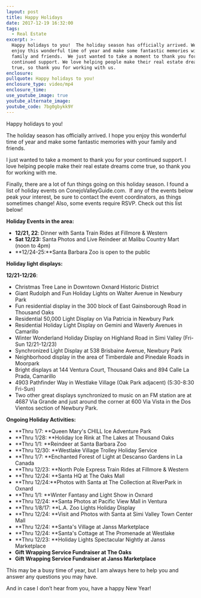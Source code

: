 ```yaml
---
layout: post
title: Happy Holidays
date: 2017-12-19 16:32:00
tags:
  - Real Estate
excerpt: >-
  Happy holidays to you!  The holiday season has officially arrived. We hope you
  enjoy this wonderful time of year and make some fantastic memories with your
  family and friends.  We just wanted to take a moment to thank you for your
  continued support. We love helping people make their real estate dreams come
  true, so thank you for working with us.
enclosure:
pullquote: Happy holidays to you!
enclosure_type: video/mp4
enclosure_time:
use_youtube_image: true
youtube_alternate_image:
youtube_code: 7bg0gbykk9Y
---
```



<!--base32-c9gq6t9k68pp6eb7e4v78ebb6rw70w33ehv62t1tcxrpurttdrv78xtk69hppcb3chpkcxv46dj6atvmdcr7grhjcdq6gw1rewrq2rtnemtkct1tdnj6wx9k6thk6x3375nkcrbpddq3cy37e4u7ax3e6tq7adknchu74tbmd0v3ct1kchjpex3b61jkjx3471v3cxbnddh66vkd6cv7gx3dchq6wdtjexm68rttcxrkcx1tdcv3gbb2c5tpactj-base32-->

Happy holidays to you!

The holiday season has officially arrived. I hope you enjoy this wonderful time of year and make some fantastic memories with your family and friends.

I just wanted to take a moment to thank you for your continued support. I love helping people make their real estate dreams come true, so thank you for working with me.
<!--base32-c9gq6t9k68pp6eb7e4v78ebb6rw70w33ehv62t1tcxrpurttdrv78xtk69hppcb3chpkcxv46dj6atvmdcr7grhjcdq6gw1rewrq2rtnemtkct1tdnj6wx9k6thk6w9pchrkce3n6dkkcxvm6xkq4utpcdq6udkdennq2tbdehr7ax1kcnjk0x1p69t7ce33exukcxbr65np6d3qddn7eebjcgrqeutme8wq8rttetn7awkb65jp8ukb6thpebb2c5tpactj-base32-->

Finally, there are a lot of fun things going on this holiday season. I found a list of holiday events on ConejoValleyGuide.com.&nbsp; If any of the events below peak your interest, be sure to contact the event coordinators, as things sometimes change! Also, some events require RSVP. Check out this list below!

**Holiday Events in the area:**

* **12/21, 22**: Dinner with Santa Train Rides at Fillmore & Western
* **Sat 12/23:** Santa Photos and Live Reindeer at Malibu Country Mart (noon to 4pm)
* **12/24-25:**Santa Barbara Zoo is open to the public

**Holiday light displays:**

**12/21-12/26**:

* Christmas Tree Lane in Downtown Oxnard Historic District
* Giant Rudolph and Fun Holiday Lights on Walter Avenue in Newbury Park
* Fun residential display in the 300 block of East Gainsborough Road in Thousand Oaks
* Residential 50,000 Light Display on Via Patricia in Newbury Park
* Residential Holiday Light Display on Gemini and Waverly Avenues in Camarillo
* Winter Wonderland Holiday Display on Highland Road in Simi Valley (Fri-Sun 12/21-12/23)
* Synchronized Light Display at 538 Brisbaine Avenue, Newbury Park
* Neighborhood display in the area of Timberdale and Pinedale Roads in Moorpark
* Bright displays at 144 Ventura Court, Thousand Oaks and 894 Calle La Prada, Camarillo
* 4903 Pathfinder Way in Westlake Village (Oak Park adjacent) (5:30-8:30 Fri-Sun)
* Two other great displays synchronized to music on an FM station are at 4687 Via Grande and just around the corner at 600 Via Vista in the Dos Vientos section of Newbury Park.

**Ongoing Holiday Activities:**

* **Thru 1/7:&nbsp;**Queen Mary's CHILL Ice Adventure Park
* **Thru 1/28:&nbsp;**Holiday Ice Rink at The Lakes at Thousand Oaks
* **Thru 1/1:&nbsp;**Reindeer at Santa Barbara Zoo
* **Thru 12/30:&nbsp;**Westlake Village Trolley Holiday Service
* **Thru 1/7:&nbsp;**Enchanted Forest of Light at Descanso Gardens in La Canada
* **Thru 12/23:&nbsp;**North Pole Express Train Rides at Fillmore & Western
* **Thru 12/24:&nbsp;**Santa HQ at The Oaks Mall
* **Thru 12/24:**Photos with Santa at The Collection at RiverPark in Oxnard
* **Thru 1/1:&nbsp;**Winter Fantasy and Light Show in Oxnard
* **Thru 12/24:&nbsp;**Santa Photos at Pacific View Mall in Ventura
* **Thru 1/8/17:&nbsp;**L.A. Zoo Lights Holiday Display
* **Thru 12/24:&nbsp;**Visit and Photos with Santa at Simi Valley Town Center Mall
* **Thru 12/24:&nbsp;**Santa's Village at Janss Marketplace
* **Thru 12/24:&nbsp;**Santa's Cottage at The Promenade at Westlake
* **Thru 12/23:&nbsp;**Holiday Lights Spectacular Nightly at Janss Marketplace
* **Gift Wrapping Service Fundraiser at The Oaks**
* **Gift Wrapping Service Fundraiser at Janss Marketplace**

This may be a busy time of year, but I am always here to help you and answer any questions you may have.

And in case I don’t hear from you, have a happy New Year!